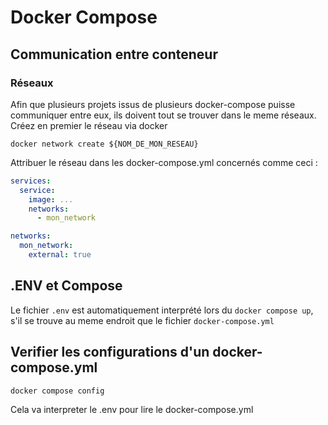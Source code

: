 # Docker Compose

## Communication entre conteneur
### Réseaux
Afin que plusieurs projets issus de plusieurs docker-compose puisse communiquer entre eux, ils doivent tout se trouver dans le meme réseaux.
Créez en premier le réseau via docker
```shell
docker network create ${NOM_DE_MON_RESEAU}
```
Attribuer le réseau dans les docker-compose.yml concernés comme ceci :
```yaml
services:
  service:
    image: ...
    networks:
      - mon_network

networks:
  mon_network:
    external: true
```

## .ENV et Compose
Le fichier `.env` est automatiquement interprété lors du `docker compose up`, s'il se trouve au meme endroit que le fichier `docker-compose.yml`

## Verifier les configurations d'un docker-compose.yml
```shell
docker compose config
```
Cela va interpreter le .env pour lire le docker-compose.yml